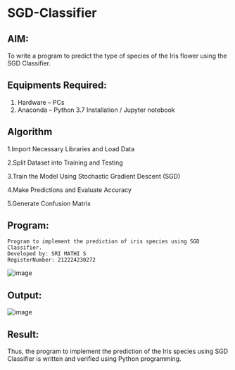 # SGD-Classifier
## AIM:
To write a program to predict the type of species of the Iris flower using the SGD Classifier.

## Equipments Required:
1. Hardware – PCs
2. Anaconda – Python 3.7 Installation / Jupyter notebook

## Algorithm

1.Import Necessary Libraries and Load Data
  
 2.Split Dataset into Training and Testing

 3.Train the Model Using Stochastic Gradient Descent (SGD)
 
 4.Make Predictions
 and Evaluate Accuracy
 
 5.Generate Confusion Matrix
 
## Program:
~~~
Program to implement the prediction of iris species using SGD Classifier.
Developed by: SRI MATHI S
RegisterNumber: 212224230272 
~~~
![image](https://github.com/user-attachments/assets/768a7a04-bf1a-4f38-a0de-ccfab1bfeab0)

## Output:
![image](https://github.com/user-attachments/assets/3363d991-3950-44e3-91d5-6d0636eaed26)


## Result:
Thus, the program to implement the prediction of the Iris species using SGD Classifier is written and verified using Python programming.
